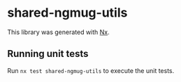 # shared-ngmug-utils

This library was generated with [Nx](https://nx.dev).

## Running unit tests

Run `nx test shared-ngmug-utils` to execute the unit tests.
